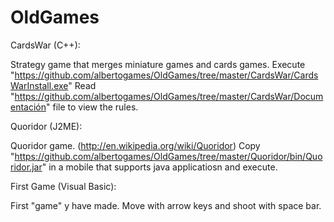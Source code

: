 OldGames
========

CardsWar (C++):

Strategy game that merges miniature games and cards games.
Execute "https://github.com/albertogames/OldGames/tree/master/CardsWar/CardsWarInstall.exe" 
Read "https://github.com/albertogames/OldGames/tree/master/CardsWar/Documentación" file to view the rules.

Quoridor (J2ME):

Quoridor game. (http://en.wikipedia.org/wiki/Quoridor)
Copy "https://github.com/albertogames/OldGames/tree/master/Quoridor/bin/Quoridor.jar" in a mobile that supports java applicatiosn
and execute.

First Game (Visual Basic):

First "game" y have made. Move with arrow keys and shoot with space bar.
